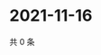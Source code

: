 # 2021-11-16

共 0 条

<!-- BEGIN WEIBO -->
<!-- 最后更新时间 Tue Nov 16 2021 21:20:32 GMT+0800 (China Standard Time) -->

<!-- END WEIBO -->
